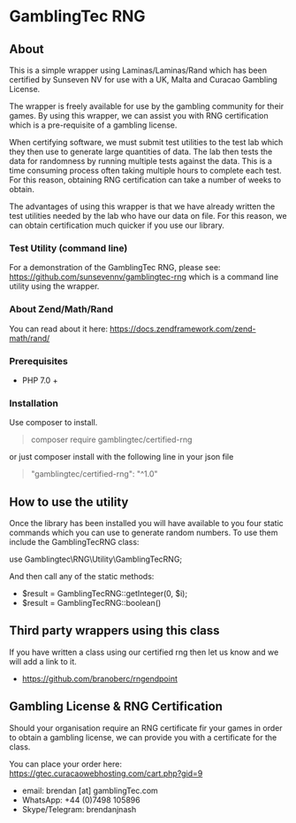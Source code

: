 # GamblingTec RNG

## About
This is a simple wrapper using Laminas/Laminas/Rand which has been certified by Sunseven NV for use with
a UK, Malta and Curacao Gambling License.

The wrapper is freely available for use by the gambling community for their games. By using this wrapper, we can assist you
with RNG certification which is a pre-requisite of a gambling license.

When certifying software, we must submit test utilities to the test lab which they then use to generate large quantities
of data. The lab then tests the data for randomness by running multiple tests against the data. This is a time consuming
process often taking multiple hours to complete each test. For this reason, obtaining RNG certification can take a 
number of weeks to obtain.

The advantages of using this wrapper is that we have already written the test utilities needed by the lab who have our data
on file. For this reason, we can obtain certification much quicker if you use our library.

### Test Utility (command line)

For a demonstration of the GamblingTec RNG, please see: https://github.com/sunsevennv/gamblingtec-rng which is a 
command line utility using the wrapper.

### About Zend/Math/Rand

You can read about it here: https://docs.zendframework.com/zend-math/rand/

### Prerequisites

- PHP 7.0 +

### Installation

Use composer to install.

> composer require gamblingtec/certified-rng

or just composer install with the following line in your json file

> "gamblingtec/certified-rng": "^1.0"

## How to use the utility
Once the library has been installed you will have available to you four static commands which you can use to generate random numbers.
To use them include the GamblingTecRNG class:

use Gamblingtec\RNG\Utility\GamblingTecRNG;

And then call any of the static methods:

- $result = GamblingTecRNG::getInteger(0, $i);
- $result = GamblingTecRNG::boolean()

## Third party wrappers using this class
If you have written a class using our certified rng then let us know and we will add a link to it.
* https://github.com/branoberc/rngendpoint

## Gambling License & RNG Certification

Should your organisation require an RNG certificate fir your games in order to obtain a gambling license, we can provide you with 
a certificate for the class.

You can place your order here: https://gtec.curacaowebhosting.com/cart.php?gid=9

* email: brendan [at] gamblingTec.com
* WhatsApp: +44 (0)7498 105896
* Skype/Telegram: brendanjnash

